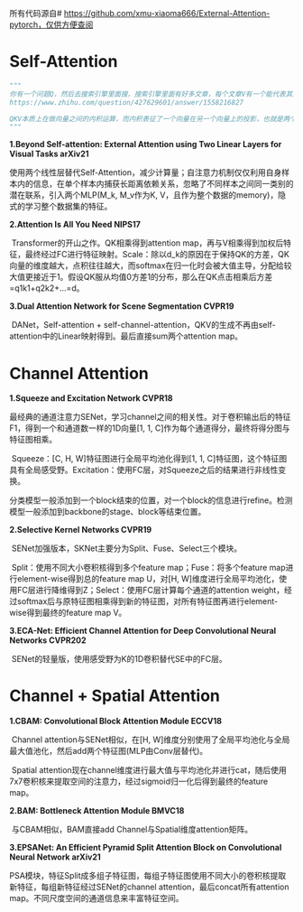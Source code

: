 所有代码源自\# https://github.com/xmu-xiaoma666/External-Attention-pytorch，仅供方便查阅

# Self-Attention

~~~python
"""
你有一个问题Q，然后去搜索引擎里面搜，搜索引擎里面有好多文章，每个文章V有一个能代表其正文内容的标题K，然后搜索引擎用你的问题Q和那些文章V的标题K进行一个匹配，看看相关度（QK --->attention值），然后你想用这些检索到的不同相关度的文章V来表示你的问题，就用这些相关度将检索的文章V做一个加权和，那么你就得到了一个新的Q'，这个Q'融合了相关性强的文章V更多信息，而融合了相关性弱的文章V较少的信息。这就是注意力机制，注意力度不同，重点关注（权值大）与你想要的东西相关性强的部分，稍微关注（权值小）相关性弱的部分。
https://www.zhihu.com/question/427629601/answer/1558216827

QKV本质上在做向量之间的内积运算，而内积表征了一个向量在另一个向量上的投影，也就是两个向量之间的夹角。投影的值越大，表示两个向量相关度高。
"""
~~~

**1.Beyond Self-attention: External Attention using Two Linear Layers for Visual Tasks arXiv21**

​		使用两个线性层替代Self-Attention，减少计算量；自注意力机制仅仅利用自身样本内的信息，在单个样本内捕获长距离依赖关系，忽略了不同样本之间同一类别的潜在联系，引入两个MLP(M_k, M_v作为K, V，且作为整个数据的memory)，隐式的学习整个数据集的特征。

**2.Attention Is All You Need NIPS17**

​		Transformer的开山之作。QK相乘得到attention map，再与V相乘得到加权后特征，最终经过FC进行特征映射。Scale：除以d_k的原因在于保持QK的方差，QK向量的维度越大，点积往往越大，而softmax在归一化时会被大值主导，分配给较大值更接近于1。假设QK服从均值0方差1的分布，那么在QK点击相乘后方差=q1k1+q2k2+...=d。

**3.Dual Attention Network for Scene Segmentation CVPR19**

​		DANet，Self-attention + self-channel-attention，QKV的生成不再由self-attention中的Linear映射得到。最后直接sum两个attention map。

# Channel Attention

**1.Squeeze and Excitation Network CVPR18**

​		最经典的通道注意力SENet，学习channel之间的相关性。对于卷积输出后的特征F1，得到一个和通道数一样的1D向量[1, 1, C]作为每个通道得分，最终将得分图与特征图相乘。

​		Squeeze：[C, H, W]特征图进行全局平均池化得到[1, 1, C]特征图，这个特征图具有全局感受野。Excitation：使用FC层，对Squeeze之后的结果进行非线性变换。

​		分类模型一般添加到一个block结束的位置，对一个block的信息进行refine。检测模型一般添加到backbone的stage、block等结束位置。

**2.Selective Kernel Networks CVPR19**

​		SENet加强版本，SKNet主要分为Split、Fuse、Select三个模块。

​		Split：使用不同大小卷积核得到多个feature map；Fuse：将多个feature map进行element-wise得到总的feature map U，对[H, W]维度进行全局平均池化，使用FC层进行降维得到Z；Select：使用FC层计算每个通道的attention weight，经过softmax后与原特征图相乘得到新的特征图，对所有特征图再进行element-wise得到最终的feature map V。

**3.ECA-Net: Efficient Channel Attention for Deep Convolutional Neural Networks CVPR202**

​		SENet的轻量版，使用感受野为K的1D卷积替代SE中的FC层。

# Channel + Spatial Attention

**1.CBAM: Convolutional Block Attention Module ECCV18**

​		Channel attention与SENet相似，在[H, W]维度分别使用了全局平均池化与全局最大值池化，然后add两个特征图(MLP由Conv层替代)。

​		Spatial attention现在channel维度进行最大值与平均池化并进行cat，随后使用7x7卷积核来提取空间的注意力，经过sigmoid归一化后得到最终的feature map。

**2.BAM: Bottleneck Attention Module BMVC18**

​		与CBAM相似，BAM直接add Channel与Spatial维度attention矩阵。

**3.EPSANet: An Efficient Pyramid Split Attention Block on Convolutional Neural Network arXiv21**

​		PSA模块，特征Split成多组子特征图，每组子特征图使用不同大小的卷积核提取新特征，每组新特征经过SENet的channel attention，最后concat所有attention map。不同尺度空间的通道信息来丰富特征空间。

